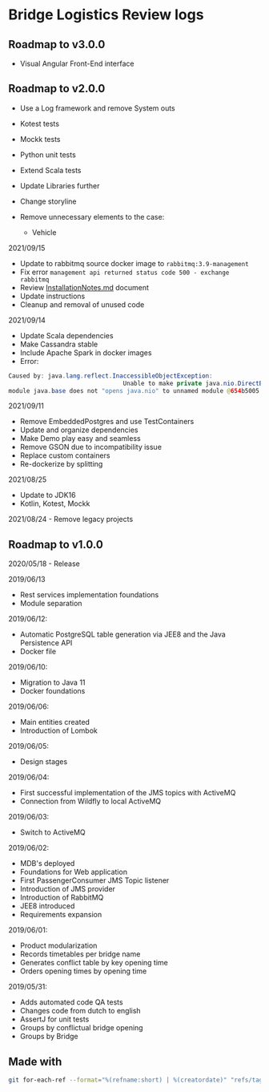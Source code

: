 # Bridge Logistics Review logs

## Roadmap to v3.0.0

- Visual Angular Front-End interface

## Roadmap to v2.0.0

- Use a Log framework and remove System outs
- Kotest tests
- Mockk tests
- Python unit tests
- Extend Scala tests
- Update Libraries further

- Change storyline
- Remove unnecessary elements to the case:
  - Vehicle

2021/09/15
- Update to rabbitmq source docker image to `rabbitmq:3.9-management`
- Fix error `management api returned status code 500 - exchange rabbitmq`
- Review [InstallationNotes.md](./docs/InstallationNotes.md) document
- Update instructions
- Cleanup and removal of unused code

2021/09/14
- Update Scala dependencies
- Make Cassandra stable
- Include Apache Spark in docker images
- Error: 
```java
Caused by: java.lang.reflect.InaccessibleObjectException: 
								Unable to make private java.nio.DirectByteBuffer(long,int) accessible: 
module java.base does not "opens java.nio" to unnamed module @654b5005
```
								
2021/09/11
- Remove EmbeddedPostgres and use TestContainers
- Update and organize dependencies
- Make Demo play easy and seamless
- Remove GSON due to incompatibility issue
- Replace custom containers
- Re-dockerize by splitting

2021/08/25 
- Update to JDK16
- Kotlin, Kotest, Mockk

2021/08/24 - Remove legacy projects

## Roadmap to v1.0.0

2020/05/18 - Release

2019/06/13
-   Rest services implementation foundations
-   Module separation

2019/06/12:
-   Automatic PostgreSQL table generation via JEE8 and the Java Persistence API
-   Docker file

2019/06/10:
-   Migration to Java 11
-   Docker foundations

2019/06/06:
-   Main entities created
-   Introduction of Lombok

2019/06/05:
-   Design stages

2019/06/04:
-   First successful implementation of the JMS topics with ActiveMQ
-   Connection from Wildfly to local ActiveMQ

2019/06/03:
-   Switch to ActiveMQ

2019/06/02:
-   MDB's deployed
-   Foundations for Web application
-   First PassengerConsumer JMS Topic listener
-   Introduction of JMS provider
-   Introduction of RabbitMQ
-   JEE8 introduced
-   Requirements expansion

2019/06/01:
-   Product modularization
-   Records timetables per bridge name
-   Generates conflict table by key opening time
-   Orders opening times by opening time

2019/05/31:
-   Adds automated code QA tests
-   Changes code from dutch to english
-   AssertJ for unit tests
-   Groups by conflictual bridge opening
-   Groups by Bridge

## Made with

```bash
git for-each-ref --format="%(refname:short) | %(creatordate)" "refs/tags/*"
```
